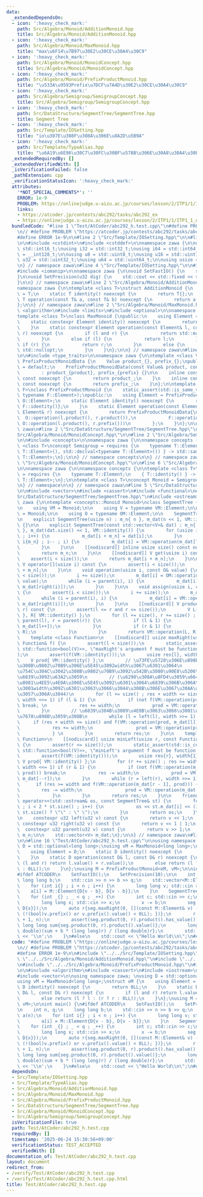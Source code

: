 ```yaml
---
data:
  _extendedDependsOn:
  - icon: ':heavy_check_mark:'
    path: Src/Algebra/Monoid/AdditionMonoid.hpp
    title: Src/Algebra/Monoid/AdditionMonoid.hpp
  - icon: ':heavy_check_mark:'
    path: Src/Algebra/Monoid/MaxMonoid.hpp
    title: "max\u6F14\u7B97\u30E2\u30CE\u30A4\u30C9"
  - icon: ':heavy_check_mark:'
    path: Src/Algebra/Monoid/MonoidConcept.hpp
    title: Src/Algebra/Monoid/MonoidConcept.hpp
  - icon: ':heavy_check_mark:'
    path: Src/Algebra/Monoid/PrefixProductMonoid.hpp
    title: "\u533A\u9593Prefix\u7DCF\u7A4D\u30E2\u30CE\u30A4\u30C9"
  - icon: ':heavy_check_mark:'
    path: Src/Algebra/Semigroup/SemigroupConcept.hpp
    title: Src/Algebra/Semigroup/SemigroupConcept.hpp
  - icon: ':heavy_check_mark:'
    path: Src/DataStructure/SegmentTree/SegmentTree.hpp
    title: Segment Tree
  - icon: ':heavy_check_mark:'
    path: Src/Template/IOSetting.hpp
    title: "io\u307E\u308F\u308A\u306E\u8A2D\u5B9A"
  - icon: ':heavy_check_mark:'
    path: Src/Template/TypeAlias.hpp
    title: "\u6A19\u6E96\u30C7\u30FC\u30BF\u578B\u306E\u30A8\u30A4\u30EA\u30A2\u30B9"
  _extendedRequiredBy: []
  _extendedVerifiedWith: []
  _isVerificationFailed: false
  _pathExtension: cpp
  _verificationStatusIcon: ':heavy_check_mark:'
  attributes:
    '*NOT_SPECIAL_COMMENTS*': ''
    ERROR: 1e-9
    PROBLEM: https://onlinejudge.u-aizu.ac.jp/courses/lesson/2/ITP1/1/ITP1_1_A
    links:
    - https://atcoder.jp/contests/abc292/tasks/abc292_ex
    - https://onlinejudge.u-aizu.ac.jp/courses/lesson/2/ITP1/1/ITP1_1_A
  bundledCode: "#line 1 \"Test/AtCoder/abc292_h.test.cpp\"\n#define PROBLEM \"https://onlinejudge.u-aizu.ac.jp/courses/lesson/2/ITP1/1/ITP1_1_A\"\
    \n// #define PROBLEM \"https://atcoder.jp/contests/abc292/tasks/abc292_ex\"\n\
    #define ERROR 1e-9\n\n#line 2 \"Src/Template/IOSetting.hpp\"\n\n#line 2 \"Src/Template/TypeAlias.hpp\"\
    \n\n#include <cstdint>\n#include <cstddef>\n\nnamespace zawa {\n\nusing i16 =\
    \ std::int16_t;\nusing i32 = std::int32_t;\nusing i64 = std::int64_t;\nusing i128\
    \ = __int128_t;\n\nusing u8 = std::uint8_t;\nusing u16 = std::uint16_t;\nusing\
    \ u32 = std::uint32_t;\nusing u64 = std::uint64_t;\n\nusing usize = std::size_t;\n\
    \n} // namespace zawa\n#line 4 \"Src/Template/IOSetting.hpp\"\n\n#include <iostream>\n\
    #include <iomanip>\n\nnamespace zawa {\n\nvoid SetFastIO() {\n    std::cin.tie(nullptr)->sync_with_stdio(false);\n\
    }\n\nvoid SetPrecision(u32 dig) {\n    std::cout << std::fixed << std::setprecision(dig);\n\
    }\n\n} // namespace zawa\n#line 2 \"Src/Algebra/Monoid/AdditionMonoid.hpp\"\n\n\
    namespace zawa {\n\ntemplate <class T>\nstruct AdditionMonoid {\n    using Element\
    \ = T;\n    static T identity() noexcept {\n        return T{};\n    }\n    static\
    \ T operation(const T& a, const T& b) noexcept {\n        return a + b;\n    }\n\
    };\n\n} // namespace zawa\n#line 2 \"Src/Algebra/Monoid/MaxMonoid.hpp\"\n\n#include\
    \ <algorithm>\n#include <limits>\n#include <optional>\n\nnamespace zawa {\n\n\
    template <class T>\nclass MaxMonoid {\npublic:\n    using Element = std::optional<T>;\n\
    \    static constexpr Element identity() noexcept {\n        return std::nullopt;\n\
    \    }\n    static constexpr Element operation(const Element& l, const Element&\
    \ r) noexcept {\n        if (l and r) {\n            return std::max(l, r);\n\
    \        }\n        else if (l) {\n            return l;\n        }\n        else\
    \ if (r) {\n            return r;\n        }\n        else {\n            return\
    \ std::nullopt;\n        }\n    }\n};\n\n} // namespace zawa\n#line 2 \"Src/Algebra/Monoid/PrefixProductMonoid.hpp\"\
    \n\n#include <type_traits>\n\nnamespace zawa {\n\ntemplate <class Value>\nclass\
    \ PrefixProductMonoidData {\n    Value product_{}, prefix_{};\npublic:\n    PrefixProductMonoidData()\
    \ = default;\n    PrefixProductMonoidData(const Value& product, const Value& prefix)\n\
    \        : product_{product}, prefix_{prefix} {}\n\n    inline const Value& product()\
    \ const noexcept {\n        return product_;\n    }\n    inline const Value& prefix()\
    \ const noexcept {\n        return prefix_;\n    }\n};\n\ntemplate <class O, class\
    \ F>\nclass PrefixProductMonoid {\n    static_assert(std::is_same_v<typename O::Element,\
    \ typename F::Element>);\npublic:\n    using Element = PrefixProductMonoidData<typename\
    \ O::Element>;\n    static Element identity() noexcept {\n        return PrefixProductMonoidData{O::identity(),\
    \ F::identity()};\n    }\n    static Element operation(const Element& l, const\
    \ Element& r) noexcept {\n        return PrefixProductMonoidData{\n          \
    \  O::operation(l.product(), r.product()),\n            F::operation(l.prefix(),\
    \ O::operation(l.product(), r.prefix()))\n        };\n    }\n};\n\n} // namespace\
    \ zawa\n#line 2 \"Src/DataStructure/SegmentTree/SegmentTree.hpp\"\n\n#line 2 \"\
    Src/Algebra/Monoid/MonoidConcept.hpp\"\n\n#line 2 \"Src/Algebra/Semigroup/SemigroupConcept.hpp\"\
    \n\n#include <concepts>\n\nnamespace zawa {\n\nnamespace concepts {\n\ntemplate\
    \ <class T>\nconcept Semigroup = requires {\n    typename T::Element;\n    { T::operation(std::declval<typename\
    \ T::Element>(), std::declval<typename T::Element>()) } -> std::same_as<typename\
    \ T::Element>;\n};\n\n} // namespace concepts\n\n} // namespace zawa\n#line 4\
    \ \"Src/Algebra/Monoid/MonoidConcept.hpp\"\n\n#line 6 \"Src/Algebra/Monoid/MonoidConcept.hpp\"\
    \n\nnamespace zawa {\n\nnamespace concepts {\n\ntemplate <class T>\nconcept Identitiable\
    \ = requires {\n    typename T::Element;\n    { T::identity() } -> std::same_as<typename\
    \ T::Element>;\n};\n\ntemplate <class T>\nconcept Monoid = Semigroup<T> and Identitiable<T>;\n\
    \n} // namespace\n\n} // namespace zawa\n#line 5 \"Src/DataStructure/SegmentTree/SegmentTree.hpp\"\
    \n\n#include <vector>\n#include <cassert>\n#include <functional>\n#line 10 \"\
    Src/DataStructure/SegmentTree/SegmentTree.hpp\"\n#include <ostream>\n\nnamespace\
    \ zawa {\n\ntemplate <concepts::Monoid Monoid>\nclass SegmentTree {\npublic:\n\
    \n    using VM = Monoid;\n\n    using V = typename VM::Element;\n\n    using OM\
    \ = Monoid;\n\n    using O = typename OM::Element;\n\n    SegmentTree() = default;\n\
    \n    explicit SegmentTree(usize n) : m_n{ n }, m_dat(n << 1, VM::identity())\
    \ {}\n\n    explicit SegmentTree(const std::vector<V>& dat) : m_n{ dat.size()\
    \ }, m_dat(dat.size() << 1, VM::identity()) {\n        for (usize i{} ; i < m_n\
    \ ; i++) {\n            m_dat[i + m_n] = dat[i];\n        }\n        for (usize\
    \ i{m_n} ; i-- ; i) {\n            m_dat[i] = VM::operation(m_dat[left(i)], m_dat[right(i)]);\n\
    \        }\n    }\n\n    [[nodiscard]] inline usize size() const noexcept {\n\
    \        return m_n;\n    }\n\n    [[nodiscard]] V get(usize i) const {\n    \
    \    assert(i < size());\n        return m_dat[i + m_n];\n    }\n\n    [[nodiscard]]\
    \ V operator[](usize i) const {\n        assert(i < size());\n        return m_dat[i\
    \ + m_n];\n    }\n\n    void operation(usize i, const O& value) {\n        assert(i\
    \ < size());\n        i += size();\n        m_dat[i] = OM::operation(m_dat[i],\
    \ value);\n        while (i = parent(i), i) {\n            m_dat[i] = VM::operation(m_dat[left(i)],\
    \ m_dat[right(i)]);\n        }\n    }\n\n    void assign(usize i, const V& value)\
    \ {\n        assert(i < size());\n        i += size();\n        m_dat[i] = value;\n\
    \        while (i = parent(i), i) {\n            m_dat[i] = VM::operation(m_dat[left(i)],\
    \ m_dat[right(i)]);\n        }\n    }\n\n    [[nodiscard]] V product(u32 l, u32\
    \ r) const {\n        assert(l <= r and r <= size());\n        V L{ VM::identity()\
    \ }, R{ VM::identity() };\n        for (l += size(), r += size() ; l < r ; l =\
    \ parent(l), r = parent(r)) {\n            if (l & 1) {\n                L = VM::operation(L,\
    \ m_dat[l++]);\n            }\n            if (r & 1) {\n                R = VM::operation(m_dat[--r],\
    \ R);\n            }\n        }\n        return VM::operation(L, R);\n    }\n\n\
    \    template <class Function>\n    [[nodiscard]] usize maxRight(usize l, const\
    \ Function& f) {\n        assert(l < size());\n        static_assert(std::is_convertible_v<decltype(f),\
    \ std::function<bool(V)>>, \"maxRight's argument f must be function bool(T)\"\
    );\n        assert(f(VM::identity()));\n        usize res{l}, width{1};\n    \
    \    V prod{ VM::identity() };\n        // \u73FE\u5728\u306E\u898B\u3066\u3044\
    \u308B\u9802\u70B9\u306E\u5E45\u3092width\u3067\u6301\u3064\n        // \u5883\
    \u754C\u304C\u3042\u308B\u9802\u70B9\u3092\u542B\u3080\u90E8\u5206\u6728\u306E\
    \u6839\u3092\u63A2\u3059\n        // (\u6298\u308A\u8FD4\u3059\u6642\u306F\u5FC5\
    \u8981\u4EE5\u4E0A\u306E\u5E45\u3092\u6301\u3064\u6839\u306B\u306A\u308B\u304C\
    \u3001width\u3092\u6301\u3063\u3066\u3044\u308B\u306E\u3067\u30AA\u30FC\u30D0\u30FC\
    \u3057\u306A\u3044)\n        for (l += size() ; res + width <= size() ; l = parent(l),\
    \ width <<= 1) if (l & 1) {\n            if (not f(VM::operation(prod, m_dat[l])))\
    \ break; \n            res += width;\n            prod = VM::operation(prod, m_dat[l++]);\n\
    \        }\n        // \u6839\u304B\u3089\u4E0B\u3063\u3066\u3001\u5883\u754C\u3092\
    \u767A\u898B\u3059\u308B\n        while (l = left(l), width >>= 1) {\n       \
    \     if (res + width <= size() and f(VM::operation(prod, m_dat[l]))) {\n    \
    \            res += width;\n                prod = VM::operation(prod, m_dat[l++]);\n\
    \            } \n        }\n        return res;\n    }\n\n    template <class\
    \ Function>\n    [[nodiscard]] usize minLeft(usize r, const Function& f) const\
    \ {\n        assert(r <= size());\n        static_assert(std::is_convertible_v<decltype(f),\
    \ std::function<bool(V)>>, \"minLeft's argument f must be function bool(T)\");\n\
    \        assert(f(VM::identity()));\n        usize res{r}, width{1};\n       \
    \ V prod{ VM::identity() };\n        for (r += size() ; res >= width ; r = parent(r),\
    \ width <<= 1) if (r & 1) {\n            if (not f(VM::operation(m_dat[r - 1],\
    \ prod))) break;\n            res -= width;\n            prod = VM::operation(prod,\
    \ m_dat[--r]);\n        }\n        while (r = left(r), width >>= 1) {\n      \
    \      if (res >= width and f(VM::operation(m_dat[r - 1], prod))) {\n        \
    \        res -= width;\n                prod = VM::operation(m_dat[--r], prod);\n\
    \            }\n        }\n        return res;\n    }\n\n    friend std::ostream&\
    \ operator<<(std::ostream& os, const SegmentTree& st) {\n        for (usize i{1}\
    \ ; i < 2 * st.size() ; i++) {\n            os << st.m_dat[i] << (i + 1 == 2 *\
    \ st.size() ? \"\" : \" \");\n        }\n        return os;\n    }\n\nprivate:\n\
    \n    constexpr u32 left(u32 v) const {\n        return v << 1;\n    }\n\n   \
    \ constexpr u32 right(u32 v) const {\n        return v << 1 | 1;\n    }\n\n  \
    \  constexpr u32 parent(u32 v) const {\n        return v >> 1;\n    }\n\n    usize\
    \ m_n;\n\n    std::vector<V> m_dat;\n};\n\n} // namespace zawa\n#line 10 \"Test/AtCoder/abc292_h.test.cpp\"\
    \n\n#line 16 \"Test/AtCoder/abc292_h.test.cpp\"\n\nusing namespace zawa; \nusing\
    \ D = std::optional<long long>;\nusing vM = MaxMonoid<long long>;\nstruct oM {\n\
    \    using Element = D;\n    static D identity() noexcept {\n        return 0LL;\n\
    \    }\n    static D operation(const D& l, const D& r) noexcept {\n        if\
    \ (l and r) return l.value() + r.value();\n        else return (l ? l : (r ? r\
    \ : 0LL));\n    }\n};\nusing M = PrefixProductMonoid<oM, vM>;\n\nint main() {\n\
    #ifdef ATCODER\n    SetFastIO();\n    SetPrecision(10);\n\n    int n, q;\n   \
    \ long long b;\n    std::cin >> n >> b >> q;\n    std::vector<M::Element> a(n);\n\
    \    for (int i{} ; i < n ; i++) {\n        long long v; std::cin >> v;\n    \
    \    a[i] = M::Element{D{v - b}, D{v - b}};\n    }\n    SegmentTree<M> seg(a);\n\
    \    for (int _{} ; _ < q ; _++) {\n        int c; std::cin >> c;\n        c--;\n\
    \        long long x; std::cin >> x;\n        x -= b;\n        seg.set(c, M::Element{D{x},\
    \ D{x}});\n        auto r{seg.maxRight(0, [](const M::Element& v) -> bool { return\
    \ (!(bool)v.prefix() or v.prefix().value() < 0LL); })};\n        r = std::min<int>(r\
    \ + 1, n);\n        assert(seg.product(0, r).product().has_value());\n       \
    \ long long sum{seg.product(0, r).product().value()};\n        long double ans{(long\
    \ double)(sum + b * (long long)r) / (long double)r};\n        std::cout << ans\
    \ << '\\n';\n    }\n#else\n    std::cout << \"Hello World\\n\";\n#endif\n}\n"
  code: "#define PROBLEM \"https://onlinejudge.u-aizu.ac.jp/courses/lesson/2/ITP1/1/ITP1_1_A\"\
    \n// #define PROBLEM \"https://atcoder.jp/contests/abc292/tasks/abc292_ex\"\n\
    #define ERROR 1e-9\n\n#include \"../../Src/Template/IOSetting.hpp\"\n#include\
    \ \"../../Src/Algebra/Monoid/AdditionMonoid.hpp\"\n#include \"../../Src/Algebra/Monoid/MaxMonoid.hpp\"\
    \n#include \"../../Src/Algebra/Monoid/PrefixProductMonoid.hpp\"\n#include \"../../Src/DataStructure/SegmentTree/SegmentTree.hpp\"\
    \n\n#include <algorithm>\n#include <cassert>\n#include <iostream>\n#include <optional>\n\
    #include <vector>\n\nusing namespace zawa; \nusing D = std::optional<long long>;\n\
    using vM = MaxMonoid<long long>;\nstruct oM {\n    using Element = D;\n    static\
    \ D identity() noexcept {\n        return 0LL;\n    }\n    static D operation(const\
    \ D& l, const D& r) noexcept {\n        if (l and r) return l.value() + r.value();\n\
    \        else return (l ? l : (r ? r : 0LL));\n    }\n};\nusing M = PrefixProductMonoid<oM,\
    \ vM>;\n\nint main() {\n#ifdef ATCODER\n    SetFastIO();\n    SetPrecision(10);\n\
    \n    int n, q;\n    long long b;\n    std::cin >> n >> b >> q;\n    std::vector<M::Element>\
    \ a(n);\n    for (int i{} ; i < n ; i++) {\n        long long v; std::cin >> v;\n\
    \        a[i] = M::Element{D{v - b}, D{v - b}};\n    }\n    SegmentTree<M> seg(a);\n\
    \    for (int _{} ; _ < q ; _++) {\n        int c; std::cin >> c;\n        c--;\n\
    \        long long x; std::cin >> x;\n        x -= b;\n        seg.set(c, M::Element{D{x},\
    \ D{x}});\n        auto r{seg.maxRight(0, [](const M::Element& v) -> bool { return\
    \ (!(bool)v.prefix() or v.prefix().value() < 0LL); })};\n        r = std::min<int>(r\
    \ + 1, n);\n        assert(seg.product(0, r).product().has_value());\n       \
    \ long long sum{seg.product(0, r).product().value()};\n        long double ans{(long\
    \ double)(sum + b * (long long)r) / (long double)r};\n        std::cout << ans\
    \ << '\\n';\n    }\n#else\n    std::cout << \"Hello World\\n\";\n#endif\n}\n"
  dependsOn:
  - Src/Template/IOSetting.hpp
  - Src/Template/TypeAlias.hpp
  - Src/Algebra/Monoid/AdditionMonoid.hpp
  - Src/Algebra/Monoid/MaxMonoid.hpp
  - Src/Algebra/Monoid/PrefixProductMonoid.hpp
  - Src/DataStructure/SegmentTree/SegmentTree.hpp
  - Src/Algebra/Monoid/MonoidConcept.hpp
  - Src/Algebra/Semigroup/SemigroupConcept.hpp
  isVerificationFile: true
  path: Test/AtCoder/abc292_h.test.cpp
  requiredBy: []
  timestamp: '2025-06-24 15:30:56+09:00'
  verificationStatus: TEST_ACCEPTED
  verifiedWith: []
documentation_of: Test/AtCoder/abc292_h.test.cpp
layout: document
redirect_from:
- /verify/Test/AtCoder/abc292_h.test.cpp
- /verify/Test/AtCoder/abc292_h.test.cpp.html
title: Test/AtCoder/abc292_h.test.cpp
---
```

